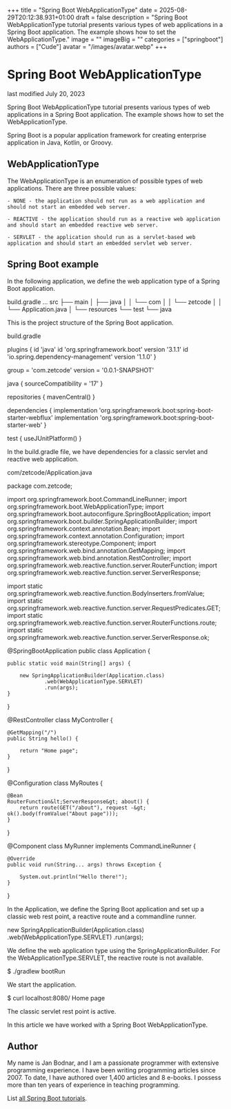 +++
title = "Spring Boot WebApplicationType"
date = 2025-08-29T20:12:38.931+01:00
draft = false
description = "Spring Boot WebApplicationType tutorial presents various types of web applications in a Spring Boot application. The example shows how to set the WebApplicationType."
image = ""
imageBig = ""
categories = ["springboot"]
authors = ["Cude"]
avatar = "/images/avatar.webp"
+++

# Spring Boot WebApplicationType

last modified July 20, 2023

Spring Boot WebApplicationType tutorial presents various types  of web
applications in a Spring Boot application. The example shows how to set the
WebApplicationType.

Spring Boot is a popular application framework for creating
enterprise application in Java, Kotlin, or Groovy.

## WebApplicationType

The WebApplicationType is an enumeration of possible types of web applications.
There are three possible values:

	- NONE - the application should not run as a web application and should not start an embedded web server.

	- REACTIVE - the application should run as a reactive web application and should start an embedded reactive web server.

	- SERVLET - the application should run as a servlet-based web application and should start an embedded servlet web server.

## Spring Boot example

In the following application, we define the web application type of a 
Spring Boot application.

build.gradle 
...
src
├── main
│   ├── java
│   │   └── com
│   │       └── zetcode
│   │           └── Application.java
│   └── resources
└── test
    └── java

This is the project structure of the Spring Boot application.

build.gradle
  

plugins {
    id 'java'
    id 'org.springframework.boot' version '3.1.1'
    id 'io.spring.dependency-management' version '1.1.0'
}

group = 'com.zetcode'
version = '0.0.1-SNAPSHOT'

java {
    sourceCompatibility = '17'
}

repositories {
    mavenCentral()
}

dependencies {
    implementation 'org.springframework.boot:spring-boot-starter-webflux'
    implementation 'org.springframework.boot:spring-boot-starter-web'
}

test {
    useJUnitPlatform()
}

In the build.gradle file, we have dependencies for a classic
servlet and reactive web application.

com/zetcode/Application.java
  

package com.zetcode;

import org.springframework.boot.CommandLineRunner;
import org.springframework.boot.WebApplicationType;
import org.springframework.boot.autoconfigure.SpringBootApplication;
import org.springframework.boot.builder.SpringApplicationBuilder;
import org.springframework.context.annotation.Bean;
import org.springframework.context.annotation.Configuration;
import org.springframework.stereotype.Component;
import org.springframework.web.bind.annotation.GetMapping;
import org.springframework.web.bind.annotation.RestController;
import org.springframework.web.reactive.function.server.RouterFunction;
import org.springframework.web.reactive.function.server.ServerResponse;

import static org.springframework.web.reactive.function.BodyInserters.fromValue;
import static org.springframework.web.reactive.function.server.RequestPredicates.GET;
import static org.springframework.web.reactive.function.server.RouterFunctions.route;
import static org.springframework.web.reactive.function.server.ServerResponse.ok;

@SpringBootApplication
public class Application {

    public static void main(String[] args) {

        new SpringApplicationBuilder(Application.class)
                .web(WebApplicationType.SERVLET)
                .run(args);
    }
}

@RestController
class MyController {

    @GetMapping("/")
    public String hello() {

        return "Home page";
    }
}

@Configuration
class MyRoutes {

    @Bean
    RouterFunction&lt;ServerResponse&gt; about() {
        return route(GET("/about"), request -&gt; ok().body(fromValue("About page")));
    }
}

@Component
class MyRunner implements CommandLineRunner {

    @Override
    public void run(String... args) throws Exception {

        System.out.println("Hello there!");
    }
}

In the Application, we define the Spring Boot application and set up 
a classic web rest point, a reactive route and a commandline runner.

new SpringApplicationBuilder(Application.class)
    .web(WebApplicationType.SERVLET)
    .run(args);

We define the web application type using the SpringApplicationBuilder.
For the WebApplicationType.SERVLET, the reactive route is not available.

$ ./gradlew bootRun

We start the application.

$ curl localhost:8080/
Home page

The classic servlet rest point is active.

In this article we have worked with a Spring Boot WebApplicationType. 

## Author

My name is Jan Bodnar, and I am a passionate programmer with extensive
programming experience. I have been writing programming articles since 2007.
To date, I have authored over 1,400 articles and 8 e-books. I possess more
than ten years of experience in teaching programming.

List [all Spring Boot tutorials](/springboot/).